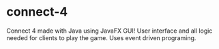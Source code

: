 # connect-4
Connect 4 made with Java using JavaFX GUI! User interface and all logic needed for clients to play the game. Uses event driven programing. 
